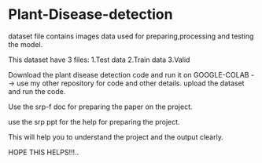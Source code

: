 # Plant-Disease-detection
dataset file contains images data used for preparing,processing and testing the model.

This dataset have 3 files:
  1.Test data
  2.Train data
  3.Valid
  
 Download the plant disease detection code and run it on GOOGLE-COLAB --> use my other repository for code and other details.
 upload the dataset and run the code.
 
 Use the srp-f doc for preparing the paper on the project.
 
 use the srp ppt for the help for preparing the project.
 
 This will help you to understand the project and the output clearly.
 
 HOPE THIS HELPS!!!..
